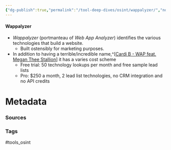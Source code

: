 ```yaml
---
{"dg-publish":true,"permalink":"/tool-deep-dives/osint/wappalyzer/","noteIcon":""}
---
```


#### Wappalyzer
- *Wappalyzer* (portmanteau of *Web App Analyzer*) identifies the various technologies that build a website.
	- Built ostensibly for marketing purposes.
- In addition to having a terrible/incredible name,^[[Cardi B - WAP feat. Megan Thee Stallion](https://www.youtube.com/watch?v=hsm4poTWjMs)] it has a varies cost scheme
	- Free trial: 50 technology lookups per month and free sample lead lists
	- Pro: $250 a month, 2 lead list technologies, no CRM integration and no API credits






# Metadata

### Sources

### Tags
#tools_osint 
